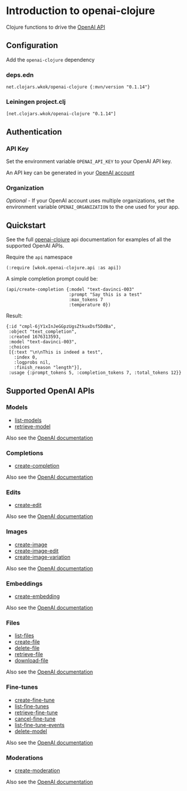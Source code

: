 # Introduction to openai-clojure

Clojure functions to drive the [OpenAI API](https://platform.openai.com/docs/introduction)

## Configuration

Add the `openai-clojure` dependency

### deps.edn

```
net.clojars.wkok/openai-clojure {:mvn/version "0.1.14"}
```

### Leiningen project.clj

```
[net.clojars.wkok/openai-clojure "0.1.14"]
```

## Authentication

### API Key

Set the environment variable `OPENAI_API_KEY` to your OpenAI API key.

An API key can be generated in your [OpenAI account](https://platform.openai.com/account/api-keys)

### Organization

*Optional* - If your OpenAI account uses multiple organizations, set the environment variable `OPENAI_ORGANIZATION` to the one used for your app.

## Quickstart

See the full [openai-clojure](wkok.openai-clojure.api.html) api documentation for examples of all the supported OpenAI APIs.

Require the `api` namespace

```
(:require [wkok.openai-clojure.api :as api])
```

A simple completion prompt could be:

```
(api/create-completion {:model "text-davinci-003"
                        :prompt "Say this is a test"
                        :max_tokens 7
                        :temperature 0})
```

Result:
```
{:id "cmpl-6jY1xInJeGGpzUgsZtkuxDsf5DdBa",
 :object "text_completion",
 :created 1676313593,
 :model "text-davinci-003",
 :choices
 [{:text "\n\nThis is indeed a test",
   :index 0,
   :logprobs nil,
   :finish_reason "length"}],
 :usage {:prompt_tokens 5, :completion_tokens 7, :total_tokens 12}}
```

## Supported OpenAI APIs

### Models

* [list-models](wkok.openai-clojure.api.html#var-list-models)
* [retrieve-model](wkok.openai-clojure.api.html#var-retrieve-model)

Also see the [OpenAI documentation](https://platform.openai.com/docs/api-reference/models)

### Completions

* [create-completion](wkok.openai-clojure.api.html#var-create-completion)

Also see the [OpenAI documentation](https://platform.openai.com/docs/api-reference/completions)

### Edits

* [create-edit](wkok.openai-clojure.api.html#var-create-edit)

Also see the [OpenAI documentation](https://platform.openai.com/docs/api-reference/edits)

### Images

* [create-image](wkok.openai-clojure.api.html#var-create-image)
* [create-image-edit](wkok.openai-clojure.api.html#var-create-image-edit)
* [create-image-variation](wkok.openai-clojure.api.html#var-create-image-variation)

Also see the [OpenAI documentation](https://platform.openai.com/docs/api-reference/images)

### Embeddings

* [create-embedding](wkok.openai-clojure.api.html#var-create-embedding)

Also see the [OpenAI documentation](https://platform.openai.com/docs/api-reference/embeddings)

### Files

* [list-files](wkok.openai-clojure.api.html#var-list-files)
* [create-file](wkok.openai-clojure.api.html#var-create-file)
* [delete-file](wkok.openai-clojure.api.html#var-delete-file)
* [retrieve-file](wkok.openai-clojure.api.html#var-retrieve-file)
* [download-file](wkok.openai-clojure.api.html#var-download-file)

Also see the [OpenAI documentation](https://platform.openai.com/docs/api-reference/files)

### Fine-tunes

* [create-fine-tune](wkok.openai-clojure.api.html#var-create-fine-tune)
* [list-fine-tunes](wkok.openai-clojure.api.html#var-list-fine-tunes)
* [retrieve-fine-tune](wkok.openai-clojure.api.html#var-retrieve-fine-tune)
* [cancel-fine-tune](wkok.openai-clojure.api.html#var-cancel-fine-tune)
* [list-fine-tune-events](wkok.openai-clojure.api.html#var-list-fine-tune-events)
* [delete-model](wkok.openai-clojure.api.html#var-delete-model)

Also see the [OpenAI documentation](https://platform.openai.com/docs/api-reference/fine-tunes)

### Moderations

* [create-moderation](wkok.openai-clojure.api.html#var-create-moderation)

Also see the [OpenAI documentation](https://platform.openai.com/docs/api-reference/moderations)
